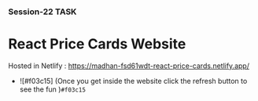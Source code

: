 ### Session-22 TASK

# React Price Cards Website

Hosted in Netlify : https://madhan-fsd61wdt-react-price-cards.netlify.app/

- ![#f03c15] (Once you get inside the website click the refresh button to see the fun )`#f03c15`


